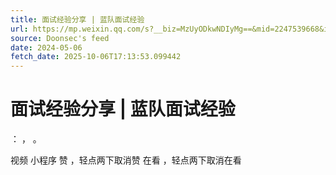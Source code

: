```yaml
---
title: 面试经验分享 | 蓝队面试经验
url: https://mp.weixin.qq.com/s?__biz=MzUyODkwNDIyMg==&mid=2247539668&idx=1&sn=e152ec5a1f893f56a99dd5d7be03768b
source: Doonsec's feed
date: 2024-05-06
fetch_date: 2025-10-06T17:13:53.099442
---
```


# 面试经验分享 | 蓝队面试经验

：
，
。

视频
小程序
赞
，轻点两下取消赞
在看
，轻点两下取消在看